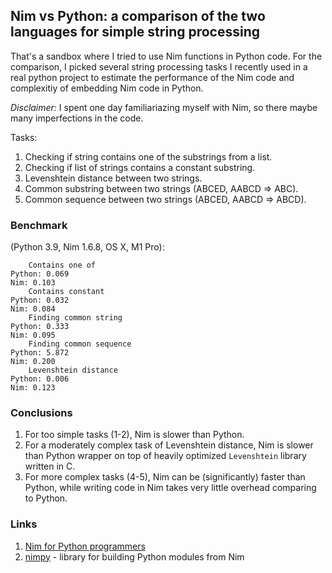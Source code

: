 ## Nim vs Python: a comparison of the two languages for simple string processing

That's a sandbox where I tried to use Nim functions in Python code. For the comparison, I picked several string processing tasks I recently used in a real python project to estimate the performance of the Nim code and complexitiy of embedding Nim code in Python.

*Disclaimer:* I spent one day familiariazing myself with Nim, so there maybe many imperfections in the code. 

Tasks: 
1. Checking if string contains one of the substrings from a list.
2. Checking if list of strings contains a constant substring.
3. Levenshtein distance between two strings.
4. Common substring between two strings (ABCED, AABCD => ABC).
5. Common sequence between two strings (ABCED, AABCD => ABCD).

### Benchmark
(Python 3.9, Nim 1.6.8, OS X, M1 Pro):

```
    Contains one of
Python: 0.069
Nim: 0.103
    Contains constant
Python: 0.032
Nim: 0.084
    Finding common string
Python: 0.333
Nim: 0.095
    Finding common sequence
Python: 5.872
Nim: 0.200
    Levenshtein distance
Python: 0.006
Nim: 0.123
```

### Conclusions
1. For too simple tasks (1-2), Nim is slower than Python.
2. For a moderately complex task of Levenshtein distance, Nim is slower than Python wrapper on top of heavily optimized `Levenshtein` library written in C.
3. For more complex tasks (4-5), Nim can be (significantly) faster than Python, while writing code in Nim takes very little overhead comparing to Python.

### Links
1. [Nim for Python programmers](https://github.com/nim-lang/Nim/wiki/Nim-for-Python-Programmers)
2. [nimpy](https://github.com/yglukhov/nimpy) - library for building Python modules from Nim